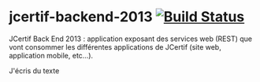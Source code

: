 jcertif-backend-2013 [![Build Status](http://192.95.24.101:8080/jenkins/job/JCertif%20Backend%202013/badge/icon)](http://192.95.24.101:8080/jenkins/job/JCertif%20Backend%202013/)
====================

JCertif Back End 2013 : application exposant des services web (REST) que vont consommer les différentes applications de JCertif (site web, application mobile, etc…).

J'écris du texte


